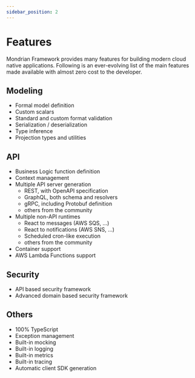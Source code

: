 ```yaml
---
sidebar_position: 2
---
```


# Features
Mondrian Framework provides many features for building modern cloud native applications. Following is an ever-evolving list of the main features made available with almost zero cost to the developer.

## Modeling
- Formal model definition
- Custom scalars
- Standard and custom format validation
- Serialization / deserialization 
- Type inference
- Projection types and utilities

## API
- Business Logic function definition
- Context management
- Multiple API server generation
  - REST, with OpenAPI specification
  - GraphQL, both schema and resolvers
  - gRPC, including Protobuf definition
  - others from the community
- Multiple non-API runtimes
  - React to messages (AWS SQS, ...)
  - React to notifications (AWS SNS, ...)
  - Scheduled cron-like execution
  - others from the community
- Container support
- AWS Lambda Functions support

## Security
  - API based security framework
  - Advanced domain based security framework

## Others
- 100% TypeScript
- Exception management
- Built-in mocking
- Built-in logging
- Built-in metrics
- Built-in tracing
- Automatic client SDK generation